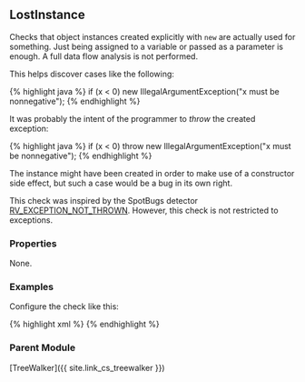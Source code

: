 ## LostInstance

Checks that object instances created explicitly with `new` are actually used for something. Just being assigned to a
variable or passed as a parameter is enough. A full data flow analysis is not performed.

This helps discover cases like the following:

{% highlight java %}
if (x < 0)
    new IllegalArgumentException("x must be nonnegative");
{% endhighlight %}

It was probably the intent of the programmer to *throw* the created exception:

{% highlight java %}
if (x < 0)
    throw new IllegalArgumentException("x must be nonnegative");
{% endhighlight %}

The instance might have been created in order to make use of a constructor side effect, but such a case would be a bug
in its own right.

This check was inspired by the SpotBugs detector
[RV_EXCEPTION_NOT_THROWN](https://spotbugs.readthedocs.io/en/latest/bugDescriptions.html#rv-exception-created-and-dropped-rather-than-thrown-rv-exception-not-thrown).
However, this check is not restricted to exceptions.


### Properties

None.


### Examples

Configure the check like this:

{% highlight xml %}
<module name="LostInstance"/>
{% endhighlight %}
 

### Parent Module

[TreeWalker]({{ site.link_cs_treewalker }})
